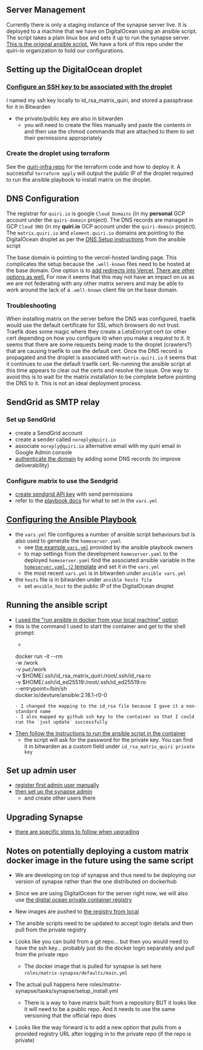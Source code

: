 ## Server Management
Currently there is only a staging instance of the synapse server live. It is deployed to a machine that we have on DigitalOcean using an ansible script. The script takes a plain linux box and sets it up to run the synapse server. [This is the original ansible script.](https://github.com/spantaleev/matrix-docker-ansible-deploy) We have a fork of this repo under the quiri-io organization to hold our configurations.

## Setting up the DigitalOcean droplet
### [Configure an SSH key to be associated with the droplet](https://docs.digitalocean.com/products/droplets/how-to/add-ssh-keys/to-account/)
I named my ssh key locally to id_rsa_matrix_quiri, and stored a passphrase for it in Bitwarden
- the private/public key are also in bitwarden
    - you will need to create the files manually and paste the contents in and then use the chmod commands that are attached to them to set their permissions appropriately
### Create the droplet using terraform
See the [quiri-infra repo](https://github.com/quiri-io/quiri-infra) for the terraform code and how to deploy it.
A successful `terraform apply` will output the public IP of the droplet required to run the ansible playbook to install matrix on the droplet.

## DNS Configuration
The registrar for `quiri.io` is google `Cloud Domains` (in my **personal** GCP account under the `quiri-domain` project).
The DNS records are managed in GCP `Cloud DNS` (in my **quiri.io** GCP account under the `quiri-domain` project). The `matrix.quiri.io` and `element.quiri.io` domains are pointing to the DigitalOcean droplet
as per the [DNS Setup instructions](https://github.com/spantaleev/matrix-docker-ansible-deploy/blob/master/docs/configuring-dns.md) from the ansible script

The base domain is pointing to the vercel-hosted landing page. This complicates the setup because the `.well-known` files need to be hosted at the base domain. One option is to [add redirects into Vercel.](https://vercel.com/docs/edge-network/redirects#vercel-functions)
[There are other options as well.](https://github.com/quiri-io/matrix-docker-ansible-deploy/blob/master/docs/configuring-playbook-base-domain-serving.md#serving-a-more-complicated-website-at-the-base-domain) For now it seems that this may not have an impact on us as we are not federating with any other matrix servers and may be able to work around the lack of a `.well-known` client file on the base domain.
### Troubleshooting
When installing matrix on the server before the DNS was configured, traefik would use the default certificate for SSL which browsers do not trust. Traefik does some magic where they create a LetsEncrypt cert (or other cert depending on how you configure it) when you make a request to it. It seems that there are some requests being made to the droplet (crawlers?) that are causing traefik to use the default cert. Once the DNS record is propagated and the droplet is associated with `matrix.quiri.io` it seems that it continues to use the default traefik cert. Re-running the ansible script at this time appears to clear out the certs and resolve the issue. One way to avoid this is to wait for the matrix installation to be complete before pointing the DNS to it. This is not an ideal deployment process.

## SendGrid as SMTP relay
### Set up SendGrid
- create a SendGrid account
- create a sender called `noreply@quiri.io`
- associate `noreply@quiri.io` alternative email with my quiri email in Google Admin console
- [authenticate the domain](https://www.twilio.com/docs/sendgrid/ui/account-and-settings/how-to-set-up-domain-authentication) by adding some DNS records (to improve deliverability)
### Configure matrix to use the Sendgrid
- [create sendgrid API key](https://app.sendgrid.com/settings/api_keys) with send permissions
- refer to the [playbook docs](https://github.com/spantaleev/matrix-docker-ansible-deploy/blob/master/docs/configuring-playbook-email.md#relaying-email-through-another-smtp-server) for what to set in the `vars.yml`

## [Configuring the Ansible Playbook](https://github.com/quiri-io/matrix-docker-ansible-deploy/blob/master/docs/configuring-playbook.md#configuring-the-ansible-playbook)
- the `vars.yml` file configures a number of ansible script behaviours but is also used to generate the `homeserver.yaml`
    - see [the example `vars.yml`](https://github.com/quiri-io/matrix-docker-ansible-deploy/blob/6b87d1aa7d24ce99578a252317670c80e4891be2/examples/vars.yml) provided by the ansible playbook owners
    - to map settings from the development `homeserver.yaml` to the deployed `homeserver.yaml` find the associated ansible variable in the [`homeserver.yaml.j2` template](https://github.com/quiri-io/matrix-docker-ansible-deploy/blob/f0cc5da229a83526b35690cad628552b59dae563/roles/custom/matrix-synapse/templates/synapse/homeserver.yaml.j2) and set it in the `vars.yml`
    - the most recent `vars.yml` is in bitwarden under `ansible vars.yml`
- the `hosts` file is in bitwarden under `ansible hosts file`
    - set `ansible_host` to the public IP of the DigitalOcean droplet

## Running the ansible script
- [I used the "run ansible in docker from your local machine" option](https://github.com/quiri-io/matrix-docker-ansible-deploy/blob/master/docs/ansible.md#running-ansible-in-a-container-on-another-computer-not-the-matrix-server)
- this is the command I used to start the container and get to the shell prompt:
    - ```
    docker run -it --rm \
        -w /work \
        -v `pwd`:/work \
        -v $HOME/.ssh/id_rsa_matrix_quiri:/root/.ssh/id_rsa:ro \
        -v $HOME/.ssh/id_ed25519:/root/.ssh/id_ed25519:ro \
        --entrypoint=/bin/sh \
        docker.io/devture/ansible:2.18.1-r0-0
    ```
    - I changed the mapping to the id_rsa file because I gave it a non-standard name
    - I also mapped my github ssh key to the container so that I could run the `just update` successfully
- [Then follow the instructions to run the ansible script in the container](https://github.com/quiri-io/matrix-docker-ansible-deploy/blob/master/docs/installing.md)
    - the script will ask for the password for the private key. You can find it in bitwarden as a custom field under `id_rsa_matrix_quiri private key`

## Set up admin user
- [register first admin user manually](https://github.com/spantaleev/matrix-docker-ansible-deploy/blob/master/docs/registering-users.md)
- [then set up the synapse admin](https://github.com/spantaleev/matrix-docker-ansible-deploy/blob/master/docs/configuring-playbook-synapse-admin.md)
    - and create other users there

## Upgrading Synapse
- [there are specific steps to follow when upgrading](https://github.com/quiri-io/matrix-docker-ansible-deploy/blob/master/docs/maintenance-upgrading-services.md)


## Notes on potentially deploying a custom matrix docker image in the future using the same script
- We are developing on top of synapse and thus need to be deploying our version of synapse rather than the one distributed on dockerhub
- Since we are using DigitalOcean for the server right now, we will also use [the digital ocean private container registry](https://www.digitalocean.com/products/container-registry)
- New images are pushed to [the registry from local](https://docs.digitalocean.com/products/container-registry/how-to/use-registry-docker-kubernetes/)
- The ansible scripts need to be updated to accept login details and then pull from the private registry

- Looks like you can build from a git repo… but then you would need to have the ssh key… probably just do the docker login separately and pull from the private repo
    - The docker image that is pulled for synapse is set here `roles/matrix-synapse/defaults/main.yml`
- The actual pull happens here roles/matrix-synapse/tasks/synapse/setup_install.yml
    - There is a way to have matrix built from a repository BUT it looks like it will need to be a public repo. And it needs to use the same versioning that the official repo does
- Looks like the way forward is to add a new option that pulls from a provided registry URL after logging in to the private repo (if the repo is private)
